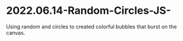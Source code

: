 # 2022.06.14-Random-Circles-JS-
Using random and circles to created colorful bubbles that burst on the canvas.
